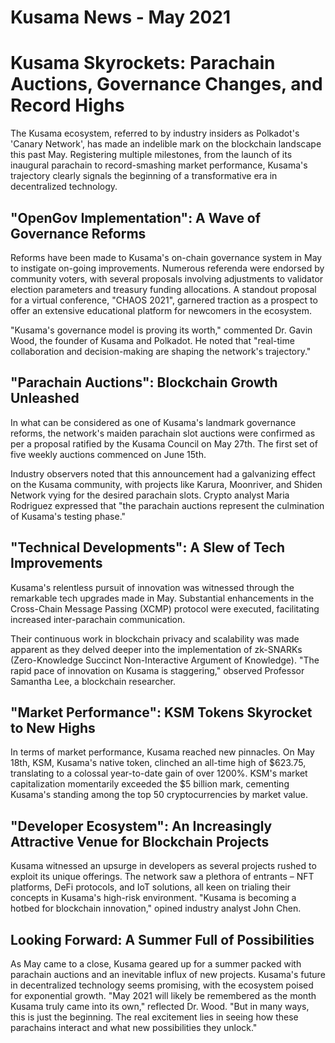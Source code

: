 # Kusama News - May 2021

# Kusama Skyrockets: Parachain Auctions, Governance Changes, and Record Highs 

The Kusama ecosystem, referred to by industry insiders as Polkadot's 'Canary Network', has made an indelible mark on the blockchain landscape this past May. Registering multiple milestones, from the launch of its inaugural parachain to record-smashing market performance, Kusama's trajectory clearly signals the beginning of a transformative era in decentralized technology.

## "OpenGov Implementation": A Wave of Governance Reforms 

Reforms have been made to Kusama's on-chain governance system in May to instigate on-going improvements. Numerous referenda were endorsed by community voters, with several proposals involving adjustments to validator election parameters and treasury funding allocations. A standout proposal for a virtual conference, "CHAOS 2021", garnered traction as a prospect to offer an extensive educational platform for newcomers in the ecosystem. 

"Kusama's governance model is proving its worth," commented Dr. Gavin Wood, the founder of Kusama and Polkadot. He noted that "real-time collaboration and decision-making are shaping the network's trajectory."

## "Parachain Auctions": Blockchain Growth Unleashed 

In what can be considered as one of Kusama's landmark governance reforms, the network's maiden parachain slot auctions were confirmed as per a proposal ratified by the Kusama Council on May 27th. The first set of five weekly auctions commenced on June 15th.

Industry observers noted that this announcement had a galvanizing effect on the Kusama community, with projects like Karura, Moonriver, and Shiden Network vying for the desired parachain slots. Crypto analyst Maria Rodriguez expressed that "the parachain auctions represent the culmination of Kusama's testing phase."

## "Technical Developments": A Slew of Tech Improvements 

Kusama's relentless pursuit of innovation was witnessed through the remarkable tech upgrades made in May. Substantial enhancements in the Cross-Chain Message Passing (XCMP) protocol were executed, facilitating increased inter-parachain communication. 

Their continuous work in blockchain privacy and scalability was made apparent as they delved deeper into the implementation of zk-SNARKs (Zero-Knowledge Succinct Non-Interactive Argument of Knowledge). "The rapid pace of innovation on Kusama is staggering," observed Professor Samantha Lee, a blockchain researcher. 

## "Market Performance": KSM Tokens Skyrocket to New Highs

In terms of market performance, Kusama reached new pinnacles. On May 18th, KSM, Kusama's native token, clinched an all-time high of $623.75, translating to a colossal year-to-date gain of over 1200%. KSM's market capitalization momentarily exceeded the $5 billion mark, cementing Kusama's standing among the top 50 cryptocurrencies by market value.

## "Developer Ecosystem": An Increasingly Attractive Venue for Blockchain Projects 

Kusama witnessed an upsurge in developers as several projects rushed to exploit its unique offerings. The network saw a plethora of entrants – NFT platforms, DeFi protocols, and IoT solutions, all keen on trialing their concepts in Kusama's high-risk environment. "Kusama is becoming a hotbed for blockchain innovation," opined industry analyst John Chen.

## Looking Forward: A Summer Full of Possibilities 

As May came to a close, Kusama geared up for a summer packed with parachain auctions and an inevitable influx of new projects. Kusama's future in decentralized technology seems promising, with the ecosystem poised for exponential growth. "May 2021 will likely be remembered as the month Kusama truly came into its own," reflected Dr. Wood. "But in many ways, this is just the beginning. The real excitement lies in seeing how these parachains interact and what new possibilities they unlock."